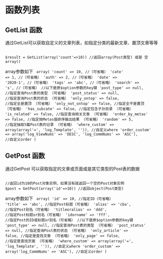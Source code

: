 # 函数列表

## GetList 函数

通过GetList可以获取自定义的文章列表，如指定分类的最新文章、置顶文章等等

<code php>
$result = GetList(array('count'=>10)) //返回array(Post类型) 或是 空array()
</code>

array参数如下
<code php>
array(
  'count' => 10, //（可省略）
  'cate' => 1, //（可省略）
  'auth' => 2, //（可省略） 
  'date' => '2020-1', //（可省略）
  'tags' => 'abc', //（可省略）
  'search' => 's', //（可省略）
  //以下是原$option参数的key键
  'post_type' => null, //指定查询Post表的类型 （可省略）
  'post_status' => null, //指定查询Post表的状态 （可省略）
  'only_ontop' => false, //指定全是置顶 （可省略）
  'only_not_ontop' => false, //指定全不是置顶 （可省略）
  'has_subcate' => false, //指定包含子孙目录 （可省略）
  'is_related' => false, //指定查询相关文章 （可省略）
  'order_by_metas' => false, //指定按Metas值排序输出结果 （可省略）
  'random' => 5, //指定抽取5篇Post表的记录 （可省略）
  'where_custom' => array(array('=', 'log_Template', '')), //自定义where
  'order_custom' => array('log_ViewNums' => 'DESC', 'log_CommNums' => 'ASC'), //自定义order
)
</code>

## GetPost 函数

通过GetPost 可以获取指定的文章或页面或是其它类型的Post表的数据

<code php>
//返回id为10的Post对象实例，如果没有就返回一个空的Post对象实例
$post = GetPost(array('id'=>10)) //返回object(Post类型)
</code>

array参数如下
<code php>
array(
  'id' => 10, //指定ID（可省略）
  'title' => 'abc', //指定Post标题（可省略）
  'alias' => 'cba', //指定Post别名（可省略） 
  'titleoralias' => 'ddd', //指定Post标题or别名（可省略）
  'idorname' => 'fff', //指定Post的ID或标题or别名（可省略）
  //以下是原$option参数的key键
  'post_type' => null, //指定查询Post表的类型 （可省略）
  'post_status' => null, //指定查询Post表的状态 （可省略）
  'only_article' => false, //指定是查找文章 （可省略）
  'only_page' => false, //指定是查找页面 （可省略）
  'where_custom' => array(array('=', 'log_Template', '')), //自定义where
  'order_custom' => array('log_CommNums' => 'ASC'), //自定义order
)
</code>